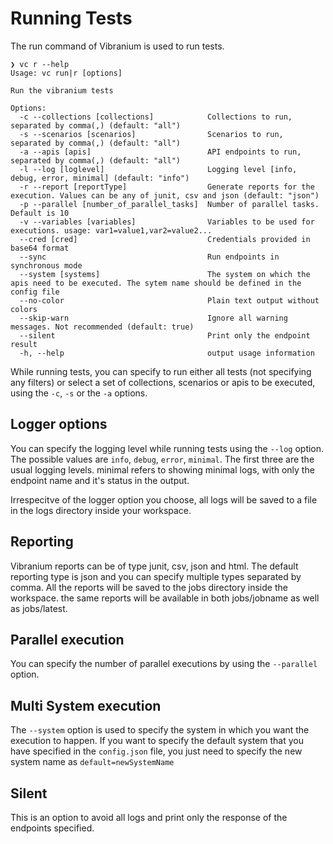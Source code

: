 # Running Tests

The run command of Vibranium is used to run tests.

```shell
❯ vc r --help 
Usage: vc run|r [options]

Run the vibranium tests

Options:
  -c --collections [collections]            Collections to run, separated by comma(,) (default: "all")
  -s --scenarios [scenarios]                Scenarios to run, separated by comma(,) (default: "all")
  -a --apis [apis]                          API endpoints to run, separated by comma(,) (default: "all")
  -l --log [loglevel]                       Logging level [info, debug, error, minimal] (default: "info")
  -r --report [reportType]                  Generate reports for the execution. Values can be any of junit, csv and json (default: "json")
  -p --parallel [number_of_parallel_tasks]  Number of parallel tasks. Default is 10
  -v --variables [variables]                Variables to be used for executions. usage: var1=value1,var2=value2...
  --cred [cred]                             Credentials provided in base64 format
  --sync                                    Run endpoints in synchronous mode
  --system [systems]                        The system on which the apis need to be executed. The sytem name should be defined in the config file
  --no-color                                Plain text output without colors
  --skip-warn                               Ignore all warning messages. Not recommended (default: true)
  --silent                                  Print only the endpoint result
  -h, --help                                output usage information
```

While running tests, you can specify to run either all tests (not specifying any filters) or select a set of collections, scenarios or apis to be executed, using the `-c`, `-s` or the `-a` options.


## Logger options

You can specify the logging level while running tests using the `--log` option. The possible values are `info`, `debug`, `error`, `minimal`. The first three are the usual logging levels. minimal refers to showing minimal logs, with only the endpoint name and it's status in the output.

Irrespecitve of the logger option you choose, all logs will be saved to a file in the logs directory inside your workspace.


## Reporting

Vibranium reports can be of type junit, csv, json and html. The default reporting type is json and you can specify multiple types separated by comma. All the reports will be saved to the jobs directory inside the workspace. the same reports will be available in both jobs/jobname as well as jobs/latest.

## Parallel execution

You can specify the number of parallel executions by using the `--parallel` option.

## Multi System execution

The `--system` option is used to specify the system in which you want the execution to happen. If you want to specify the default system that you have specified in the `config.json` file, you just need to specify the new system name as `default=newSystemName`

## Silent

This is an option to avoid all logs and print only the response of the endpoints specified.